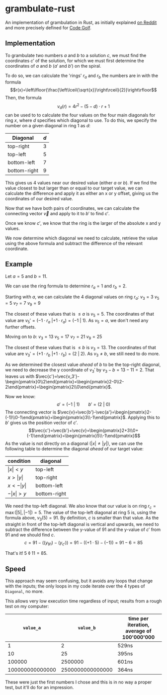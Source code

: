 # grambulate-rust

An implementation of grambulation in Rust, as initially explained [on Reddit](https://www.reddit.com/r/mathmemes/comments/tvn2gj/the_solution_to_the_april_fools_math/) and more precisely defined for [Code Golf](https://codegolf.stackexchange.com/questions/259698/implement-grambulation).

## Implementation

To grambulate two numbers $a$ and $b$ to a solution $c$, we must find the coordinates $c'$ of the solution, for which we must first determine the coordinates of $a$ and $b$ ($a'$ and $b'$) on the spiral.

To do so, we can calculate the 'rings' $r_a$ and $r_b$ the numbers are in with the formula
$$r(x)=\left\lfloor{\frac{\left\lceil{\sqrt{x}}\right\rceil}{2}}\right\rfloor$$
Then, the formula
$$v_d(r)=4r^2-(5-d)\cdot{}r+1$$
can be used to to calculate the four values on the four main diagonals for ring $x$, where $d$ specifies which diagonal to use. To do this, we specify the number on a given diagonal in ring 1 as $d$:

| Diagonal     | $d$ |
| ------------ | --- |
| top-right    | 3   |
| top-left     | 5   |
| bottom-left  | 7   |
| bottom-right | 9   |

This gives us 4 values near our desired value (either $a$ or $b$). If we find the value closest to but larger than or equal to our target value, we can calculate the difference and apply it as either an x or y offset, giving us the coordinates of our desired value.

Now that we have both pairs of coordinates, we can calculate the connecting vector $\vec{v}$ and apply to it to $b'$  to find $c'$. 

Once we know $c'$, we know that the ring is the larger of the absolute x and y values.

We now determine which diagonal we need to calculate, retrieve the value using the above formula and subtract the difference of the relevant coordinate.

## Example

Let $a=5$ and $b=11$.

We can use the ring formula to determine $r_a=1$ and $r_b=2$.

Starting with $a$, we can calculate the 4 diagonal values on ring $r_a$:
$v_3=3$
$v_5=5$
$v_7=7$
$v_9=9$

The closest of these values that is $\le{}a$ is $v_5=5$. The coordinates of that value are $v_5'=(-1\cdot{}r_a~|+1\cdot{}r_a) = (-1~|~1)$. As $v_5=a$, we don't need any further offsets.

Moving on to $b$:
$v_3=13$
$v_5=17$
$v_7=21$
$v_9=25$

The closest of these values that is $\le{}b$ is $v_3=13$. The coordinates of that value are $v_3'=(+1\cdot{}r_b~|+1\cdot{}r_b)=(2~|~2)$. As $v_3\neq{}b$, we still need to do more.

As we determined the closest value _ahead_ of $b$ to be the top-right diagonal, we need to decrease the y coordinate of $v_3'$ by $v_3-b=13-11=2$. That leaves us with $\vec{c'}=\vec{v_3'}-\begin{pmatrix}0\\2\end{pmatrix}=\begin{pmatrix}2-0\\2-2\end{pmatrix}=\begin{pmatrix}2\\0\end{pmatrix}$.

Now we know: $$a'=(-1~|~1)~~~~~~~b'=(2~|~0)$$
The connecting vector is $\vec{v}=\vec{b'}-\vec{a'}=\begin{pmatrix}2-(-1)\\0-1\end{pmatrix}=\begin{pmatrix}3\\-1\end{pmatrix}$. Applying this to $b'$ gives us the position vector of $c'$.
$$\vec{c'}=\vec{b'}+\vec{v}=\begin{pmatrix}2+3\\0+(-1)\end{pmatrix}=\begin{pmatrix}5\\-1\end{pmatrix}$$
As the value is not directly on a diagonal ($|x|\neq{}|y|$), we can use the following table to determine the diagonal _ahead_ of our target value:

| condition  | diagonal     |
| ---------- | ------------ |
| $\|x\|< y$ | top-left     |
| $x>\|y\|$  | top-right    |
| $x<-\|y\|$ | bottom-left  |
| $-\|x\|>y$ | bottom-right |

We need the top-left diagonal. We also know that our value is on ring $r_c=\max(|5|, |-1|)=5$. The value of the top-left diagonal at ring 5 is, using the formula above, $v_3(5)=91$. 
By definition, $c$ is smaller than that value. As the straight in front of the top-left diagonal is vertical and upwards, we need to subtract the difference between the y-value of 91 and the y-value of $c'$ from 91 and we should find $c$. $$c=91-((y_{91})-(y_{c'}))=91-((+1\cdot{}5)-(-1))=91-6=85$$

That's it! $5~\lozenge{}~11=85$.

## Speed

This approach may seem confusing, but it avoids any loops that change with the inputs; the only loops in my code iterate over the 4 types of `Diagonal`, no more.

This allows very low execution time regardless of input; results from a rough test on my computer:

| `value_a`       | `value_b`        | time per iteration, average of 100'000'000 |
| --------------- | ---------------- | ------------------------------------------ |
| 1               | 2                | 529ns                                      |
| 10              | 25               | 395ns                                      |
| 100000          | 2500000          | 601ns                                      |
| 100000000000000 | 2500000000000000 | 364ns                                      |

These were just the first numbers I chose and this is in no way a proper test, but it'll do for an impression.
